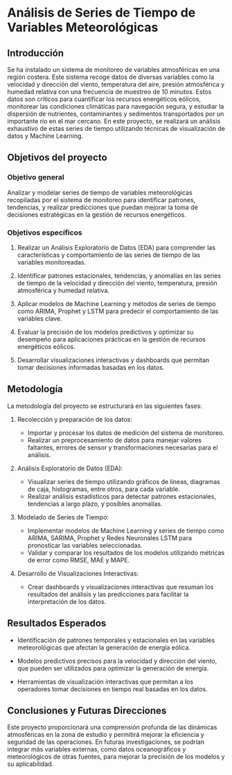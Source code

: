 # Análisis de Series de Tiempo de Variables Meteorológicas

## Introducción

Se ha instalado un sistema de monitoreo de variables atmosféricas en una región costera. Este sistema recoge datos de diversas variables como la velocidad y dirección del viento, temperatura del aire, presión atmosférica y humedad relativa con una frecuencia de muestreo de 10 minutos. Estos datos son críticos para cuantificar los recursos energéticos eólicos, monitorear las condiciones climáticas para navegación segura, y estudiar la dispersión de nutrientes, contaminantes y sedimentos transportados por un importante río en el mar cercano. En este proyecto, se realizará un análisis exhaustivo de estas series de tiempo utilizando técnicas de visualización de datos y Machine Learning.

## Objetivos del proyecto

### Objetivo general

Analizar y modelar series de tiempo de variables meteorológicas recopiladas por el sistema de monitoreo para identificar patrones, tendencias, y realizar predicciones que puedan mejorar la toma de decisiones estratégicas en la gestión de recursos energéticos.

### Objetivos específicos

1. Realizar un Análisis Exploratorio de Datos (EDA) para comprender las características y comportamiento de las series de tiempo de las variables monitoreadas.

2. Identificar patrones estacionales, tendencias, y anomalías en las series de tiempo de la velocidad y dirección del viento, temperatura, presión atmosférica y humedad relativa.

3. Aplicar modelos de Machine Learning y métodos de series de tiempo como ARIMA, Prophet y LSTM para predecir el comportamiento de las variables clave.

4. Evaluar la precisión de los modelos predictivos y optimizar su desempeño para aplicaciones prácticas en la gestión de recursos energéticos eólicos.

5. Desarrollar visualizaciones interactivas y dashboards que permitan tomar decisiones informadas basadas en los datos.

## Metodología 

La metodología del proyecto se estructurará en las siguientes fases:

1. Recolección y preparación de los datos: 
    - Importar y procesar los datos de medición del sistema de monitoreo.
    - Realizar un preprocesamiento de datos para manejar valores faltantes, errores de sensor y transformaciones necesarias para el análisis.

2. Análisis Exploratorio de Datos (EDA):
    - Visualizar series de tiempo utilizando gráficos de líneas, diagramas de caja, histogramas, entre otros, para cada variable.
    - Realizar análisis estadísticos para detectar patrones estacionales, tendencias a largo plazo, y posibles anomalías.

3. Modelado de Series de Tiempo:
    - Implementar modelos de Machine Learning y series de tiempo como ARIMA, SARIMA, Prophet y Redes Neuronales LSTM para pronosticar las variables seleccionadas.
    - Validar y comparar los resultados de los modelos utilizando métricas de error como RMSE, MAE y MAPE.

4. Desarrollo de Visualizaciones Interactivas:
    - Crear dashboards y visualizaciones interactivas que resuman los resultados del análisis y las predicciones para facilitar la interpretación de los datos.

## Resultados Esperados

- Identificación de patrones temporales y estacionales en las variables meteorológicas que afectan la generación de energía eólica.

- Modelos predictivos precisos para la velocidad y dirección del viento, que pueden ser utilizados para optimizar la generación de energía.

- Herramientas de visualización interactivas que permitan a los operadores tomar decisiones en tiempo real basadas en los datos.

## Conclusiones y Futuras Direcciones

Este proyecto proporcionará una comprensión profunda de las dinámicas atmosféricas en la zona de estudio y permitirá mejorar la eficiencia y seguridad de las operaciones. En futuras investigaciones, se podrían integrar más variables externas, como datos oceanográficos y meteorológicos de otras fuentes, para mejorar la precisión de los modelos y su aplicabilidad.


```{tableofcontents}
```
